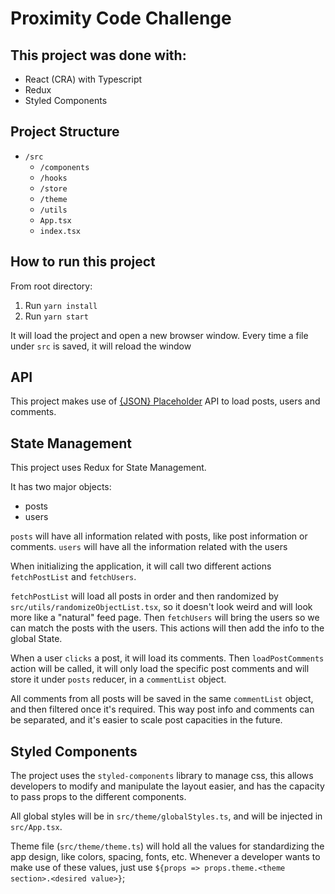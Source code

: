 # Proximity Code Challenge

## This project was done with: 

 - React (CRA) with Typescript
 - Redux
 - Styled Components
 
 ## Project Structure
 
 - `/src`
    - `/components`
    - `/hooks`
    - `/store`
    - `/theme`
    - `/utils`
    - `App.tsx`
    - `index.tsx`
    
## How to run this project

From root directory:
 1. Run `yarn install`
 2. Run `yarn start`
 
 It will load the project and open a new browser window. Every time a file under `src` is saved, it will reload the window
    
## API

This project makes use of [{JSON} Placeholder](https://jsonplaceholder.typicode.com/) API to load posts, users and comments.
    
 
## State Management

This project uses Redux for State Management. 

It has two major objects:

 - posts
 - users
 
`posts` will have all information related with posts, like post information or comments.
`users` will have all the information related with the users

When initializing the application, it will call two different actions `fetchPostList` and `fetchUsers`. 

`fetchPostList` will load all posts in order and then randomized by `src/utils/randomizeObjectList.tsx`, so it doesn't look weird and will look more like a "natural" feed page. Then `fetchUsers` will bring the users so we can match the posts with the users. This actions will then add the info to the global State.

When a user `clicks` a post, it will load its comments. Then `loadPostComments` action will be called, it will only load the specific post comments and will store it under `posts` reducer, in a `commentList` object.

All comments from all posts will be saved in the same `commentList` object, and then filtered once it's required. This way post info and comments can be separated, and it's easier to scale post capacities in the future.

## Styled Components

The project uses the `styled-components` library to manage css, this allows developers to modify and manipulate the layout easier, and has the capacity to pass props to the different components.

All global styles will be in `src/theme/globalStyles.ts`, and will be injected in `src/App.tsx`.

Theme file (`src/theme/theme.ts`) will hold all the values for standardizing the app design, like colors, spacing, fonts, etc.
Whenever a developer wants to make use of these values, just use `${props => props.theme.<theme section>.<desired value>}`;
